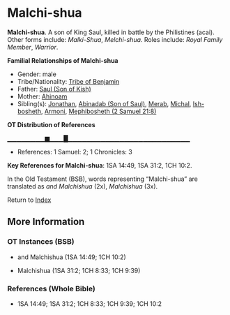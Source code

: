 # Malchi-shua
**Malchi-shua**. 
A son of King Saul, killed in battle by the Philistines (acai). 
Other forms include: 
*Malki-Shua*, *Melchi-shua*. 
Roles include: 
_Royal Family Member_, _Warrior_. 




**Familial Relationships of Malchi-shua**


* Gender: male
* Tribe/Nationality: [Tribe of Benjamin](../../../groups/md/acai/Benjamin.md)
* Father: [Saul (Son of Kish)](Saul.2.md)
* Mother: [Ahinoam](Ahinoam.md)
* Sibling(s): [Jonathan](Jonathan.3.md), [Abinadab (Son of Saul)](Abinadab.2.md), [Merab](Merab.md), [Michal](Michal.md), [Ish-bosheth](Ish-bosheth.md), [Armoni](Armoni.md), [Mephibosheth (2 Samuel 21:8)](Mephibosheth.2.md)


**OT Distribution of References**

▁▁▁▁▁▁▁▁▆▁▁▁█▁▁▁▁▁▁▁▁▁▁▁▁▁▁▁▁▁▁▁▁▁▁▁▁▁▁
* References: 1 Samuel: 2; 1 Chronicles: 3



**Key References for Malchi-shua**: 
1SA 14:49, 1SA 31:2, 1CH 10:2. 


In the Old Testament (BSB), words representing “Malchi-shua” are translated as 
*and Malchishua* (2x), *Malchishua* (3x). 




Return to [Index](00-Index.md)

## More Information

### OT Instances (BSB)

* and Malchishua (1SA 14:49; 1CH 10:2)

* Malchishua (1SA 31:2; 1CH 8:33; 1CH 9:39)



### References (Whole Bible)

* 1SA 14:49; 1SA 31:2; 1CH 8:33; 1CH 9:39; 1CH 10:2




